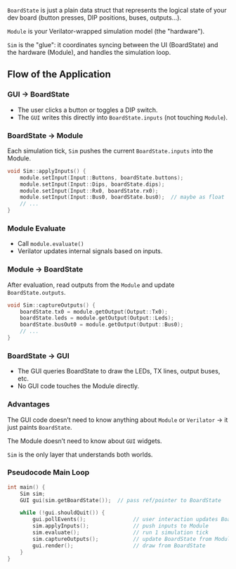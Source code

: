 `BoardState` is just a plain data struct that represents the logical state of your dev board (button presses, DIP positions, buses, outputs…).

`Module` is your Verilator-wrapped simulation model (the "hardware").

`Sim` is the "glue": it coordinates syncing between the UI (BoardState) and the hardware (Module), and handles the simulation loop.

## Flow of the Application

### GUI → BoardState

* The user clicks a button or toggles a DIP switch.
* The `GUI` writes this directly into `BoardState.inputs` (not touching `Module`).

### BoardState → Module

Each simulation tick, `Sim` pushes the current `BoardState.inputs` into the Module.

```c
void Sim::applyInputs() {
    module.setInput(Input::Buttons, boardState.buttons);
    module.setInput(Input::Dips, boardState.dips);
    module.setInput(Input::Rx0, boardState.rx0);
    module.setInput(Input::Bus0, boardState.bus0);  // maybe as float
    // ...
}
```
### Module Evaluate

* Call `module.evaluate()`
* Verilator updates internal signals based on inputs.

### Module → BoardState

After evaluation, read outputs from the `Module` and update `BoardState.outputs`.

```c
void Sim::captureOutputs() {
    boardState.tx0 = module.getOutput(Output::Tx0);
    boardState.leds = module.getOutput(Output::Leds);
    boardState.busOut0 = module.getOutput(Output::Bus0);
    // ...
}
```

### BoardState → GUI

* The GUI queries BoardState to draw the LEDs, TX lines, output buses, etc.
* No GUI code touches the Module directly.


### Advantages 

The GUI code doesn’t need to know anything about `Module` or `Verilator` → it just paints `BoardState`.

The Module doesn’t need to know about `GUI` widgets.

`Sim` is the only layer that understands both worlds.

### Pseudocode Main Loop

```c
int main() {
    Sim sim;
    GUI gui(sim.getBoardState());  // pass ref/pointer to BoardState

    while (!gui.shouldQuit()) {
        gui.pollEvents();               // user interaction updates BoardState
        sim.applyInputs();              // push inputs to Module
        sim.evaluate();                 // run 1 simulation tick
        sim.captureOutputs();           // update BoardState from Module
        gui.render();                   // draw from BoardState
    }
}
```